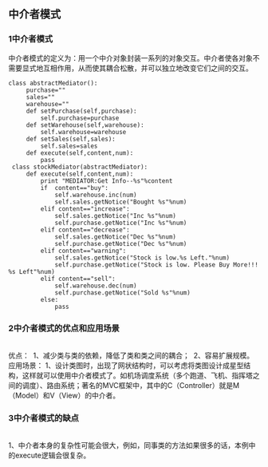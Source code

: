 

## 中介者模式

### 1中介者模式

中介者模式的定义为：用一个中介对象封装一系列的对象交互。中介者使各对象不需要显式地互相作用，从而使其耦合松散，并可以独立地改变它们之间的交互。


   ```
 class abstractMediator():
        purchase=""
        sales=""
        warehouse=""
        def setPurchase(self,purchase):
            self.purchase=purchase
        def setWarehouse(self,warehouse):
            self.warehouse=warehouse
        def setSales(self,sales):
            self.sales=sales
        def execute(self,content,num):
            pass
    class stockMediator(abstractMediator):
        def execute(self,content,num):
            print "MEDIATOR:Get Info--%s"%content
            if  content=="buy":
                self.warehouse.inc(num)
                self.sales.getNotice("Bought %s"%num)
            elif content=="increase":
                self.sales.getNotice("Inc %s"%num)
                self.purchase.getNotice("Inc %s"%num)
            elif content=="decrease":
                self.sales.getNotice("Dec %s"%num)
                self.purchase.getNotice("Dec %s"%num)
            elif content=="warning":
                self.sales.getNotice("Stock is low.%s Left."%num)
                self.purchase.getNotice("Stock is low. Please Buy More!!! %s Left"%num)
            elif content=="sell":
                self.warehouse.dec(num)
                self.purchase.getNotice("Sold %s"%num)
            else:
                pass
   ```




### 2中介者模式的优点和应用场景


​    
​    优点：
​    1、减少类与类的依赖，降低了类和类之间的耦合；
​    2、容易扩展规模。
​    应用场景：
​    1、设计类图时，出现了网状结构时，可以考虑将类图设计成星型结构，这样就可以使用中介者模式了。如机场调度系统（多个跑道、飞机、指挥塔之间的调度）、路由系统；著名的MVC框架中，其中的C（Controller）就是M（Model）和V（View）的中介者。


### 3中介者模式的缺点


​    
​    1、中介者本身的复杂性可能会很大，例如，同事类的方法如果很多的话，本例中的execute逻辑会很复杂。



